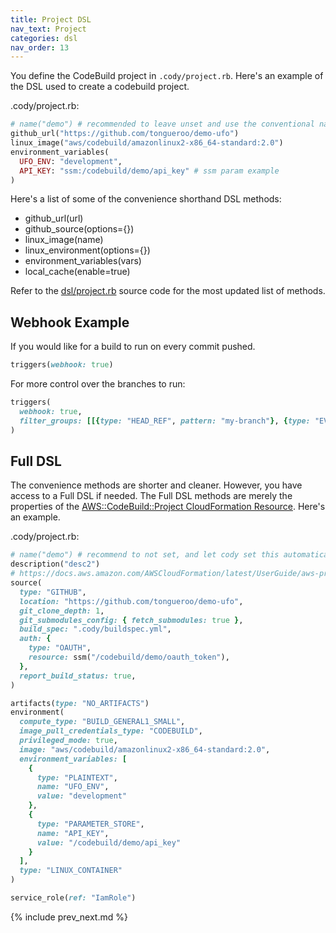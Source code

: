 ```yaml
---
title: Project DSL
nav_text: Project
categories: dsl
nav_order: 13
---
```


You define the CodeBuild project in `.cody/project.rb`. Here's an example of the DSL used to create a codebuild project.

.cody/project.rb:

```ruby
# name("demo") # recommended to leave unset and use the conventional name that cody sets
github_url("https://github.com/tongueroo/demo-ufo")
linux_image("aws/codebuild/amazonlinux2-x86_64-standard:2.0")
environment_variables(
  UFO_ENV: "development",
  API_KEY: "ssm:/codebuild/demo/api_key" # ssm param example
)
```

Here's a list of some of the convenience shorthand DSL methods:

* github_url(url)
* github_source(options={})
* linux_image(name)
* linux_environment(options={})
* environment_variables(vars)
* local_cache(enable=true)

Refer to the [dsl/project.rb](https://github.com/tongueroo/cody/blob/master/lib/cody/dsl/project.rb) source code for the most updated list of methods.

## Webhook Example

If you would like for a build to run on every commit pushed.

```ruby
triggers(webhook: true)
```

For more control over the branches to run:

```ruby
triggers(
  webhook: true,
  filter_groups: [[{type: "HEAD_REF", pattern: "my-branch"}, {type: "EVENT", pattern: "PUSH"}]]
)
```

## Full DSL

The convenience methods are shorter and cleaner. However, you have access to a Full DSL if needed. The Full DSL methods are merely the properties of the [AWS::CodeBuild::Project CloudFormation Resource](https://docs.aws.amazon.com/AWSCloudFormation/latest/UserGuide/aws-resource-codebuild-project.html).  Here's an example.

.cody/project.rb:

```ruby
# name("demo") # recommend to not set, and let cody set this automatically
description("desc2")
# https://docs.aws.amazon.com/AWSCloudFormation/latest/UserGuide/aws-properties-codebuild-project-source.html
source(
  type: "GITHUB",
  location: "https://github.com/tongueroo/demo-ufo",
  git_clone_depth: 1,
  git_submodules_config: { fetch_submodules: true },
  build_spec: ".cody/buildspec.yml",
  auth: {
    type: "OAUTH",
    resource: ssm("/codebuild/demo/oauth_token"),
  },
  report_build_status: true,
)

artifacts(type: "NO_ARTIFACTS")
environment(
  compute_type: "BUILD_GENERAL1_SMALL",
  image_pull_credentials_type: "CODEBUILD",
  privileged_mode: true,
  image: "aws/codebuild/amazonlinux2-x86_64-standard:2.0",
  environment_variables: [
    {
      type: "PLAINTEXT",
      name: "UFO_ENV",
      value: "development"
    },
    {
      type: "PARAMETER_STORE",
      name: "API_KEY",
      value: "/codebuild/demo/api_key"
    }
  ],
  type: "LINUX_CONTAINER"
)

service_role(ref: "IamRole")
```

{% include prev_next.md %}
